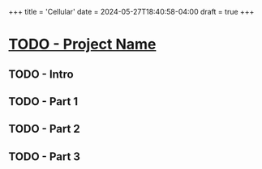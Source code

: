 +++
title = 'Cellular'
date = 2024-05-27T18:40:58-04:00
draft = true
+++

# [TODO - Project Name](https://github.com/W-A-James)

## TODO - Intro

## TODO - Part 1

## TODO - Part 2

## TODO - Part 3
